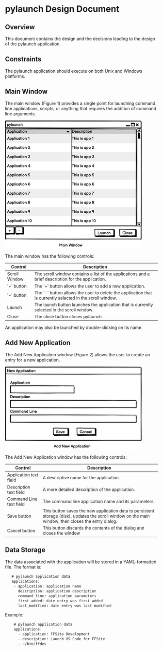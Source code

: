 # pylaunch Design Document

## Overview

This document contains the design and the decisions leading to the design of the pylaunch application.

## Constraints

The pylaunch application should execute on both Unix and Windows platforms.

## Main Window

The main window (Figure 1) provides a single point for launching command line applications, scripts, or anything that requires the addition of command line arguments.

![Figure 1: pylaunch Main Window](./main-window.png)

The main window has the following controls:

| Control | Description |
| ---- | ---- |
| Scroll Window | The scroll window contains a list of the applications and a brief description for the application. |
| '+' button | The '+' button allows the user to add a new application. |
| '-' button | The '-' button allows the user to delete the application that is currently selected in the scroll window. |
| Launch | The launch button launches the application that is currently selected in the scroll window. |
| Close | The close button closes pylaunch. |

An application may also be launched by double-clicking on its name.

## Add New Application

The Add New Application window (Figure 2) allows the user to create an entry for a new application.

![Figure 1: Add New Application](./add-new-application.png)

The Add New Application window has the following controls:

| Control | Description |
| ------- | ----------- |
| Application text field | A descriptive name for the application. |
| Description text field | A more detailed description of the application. |
| Command Line text field | The command line application name and its parameters. |
| Save button | This button saves the new application data to persistent storage (disk), updates the scroll window on the main window, then closes the entry dialog. |
| Cancel button | This button discards the contents of the dialog and closes the window |

## Data Storage

The data associated with the application will be stored in a YAML-formatted file. The format is:

```
   # pylaunch application data
   applications:
    - application: application name
      description: application description
      command_line: application parameters
      first_added: date entry was first added
      last_modified: date entry was last modified
```

Example:
```
    # pylaunch application data
    applications:
      - application: FFSite Development
      - description: Launch VS Code for FFSite
      - ~/bin/ffdev
```

